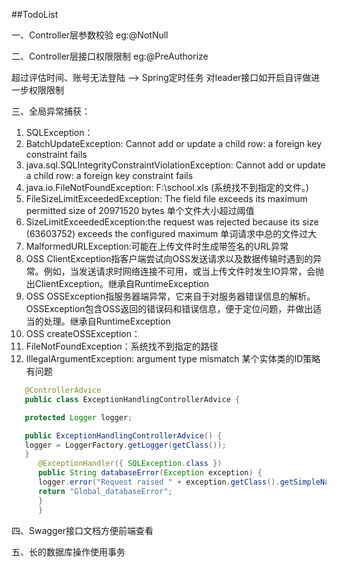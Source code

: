 ##TodoList

一、Controller层参数校验 eg:@NotNull

二、Controller层接口权限限制 eg:@PreAuthorize

超过评估时间、账号无法登陆 --> Spring定时任务
对leader接口如开启自评做进一步权限限制

三、全局异常捕获：
1. SQLException：
2. BatchUpdateException: Cannot add or update a child row: a foreign key constraint fails
3. java.sql.SQLIntegrityConstraintViolationException: Cannot add or update a child row: a foreign key constraint fails
4. java.io.FileNotFoundException: F:\school.xls (系统找不到指定的文件。)
5. FileSizeLimitExceededException: The field file exceeds its maximum permitted size of 20971520 bytes 单个文件大小超过阈值
6. SizeLimitExceededException:the request was rejected because its size (63603752) exceeds the configured maximum 单词请求中总的文件过大
7. MalformedURLException:可能在上传文件时生成带签名的URL异常
8. OSS ClientException指客户端尝试向OSS发送请求以及数据传输时遇到的异常。例如，当发送请求时网络连接不可用，或当上传文件时发生IO异常，会抛出ClientException。继承自RuntimeException
9. OSS OSSException指服务器端异常，它来自于对服务器错误信息的解析。OSSException包含OSS返回的错误码和错误信息，便于定位问题，并做出适当的处理。继承自RuntimeException
10. OSS createOSSException：
11. FileNotFoundException：系统找不到指定的路径
12. IllegalArgumentException: argument type mismatch 某个实体类的ID策略有问题
   
```java
   @ControllerAdvice
   public class ExceptionHandlingControllerAdvice {

   protected Logger logger;

   public ExceptionHandlingControllerAdvice() {
   logger = LoggerFactory.getLogger(getClass());
   }
      @ExceptionHandler({ SQLException.class })
      public String databaseError(Exception exception) {
      logger.error("Request raised " + exception.getClass().getSimpleName());
      return "Global_databaseError";
      }
      }
```

四、Swagger接口文档方便前端查看

五、长的数据库操作使用事务